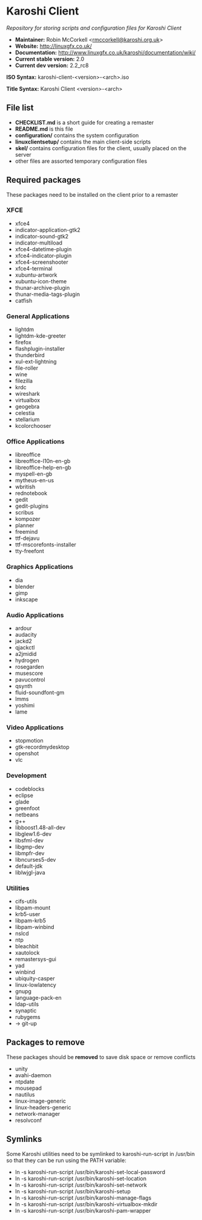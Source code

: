 # Karoshi Client

*Repository for storing scripts and configuration files for Karoshi Client*

- **Maintainer:** Robin McCorkell &lt;rmccorkell@karoshi.org.uk&gt;
- **Website:** http://linuxgfx.co.uk/
- **Documentation:** http://www.linuxgfx.co.uk/karoshi/documentation/wiki/
- **Current stable version:** 2.0
- **Current dev version:** 2.2_rc8

**ISO Syntax:** karoshi-client-&lt;version&gt;-&lt;arch&gt;.iso

**Title Syntax:** Karoshi Client &lt;version&gt;-&lt;arch&gt;

## File list

- **CHECKLIST.md** is a short guide for creating a remaster
- **README.md** is this file
- **configuration/** contains the system configuration
- **linuxclientsetup/** contains the main client-side scripts
- **skel/** contains configuration files for the client, usually placed on the server
- other files are assorted temporary configuration files

## Required packages

These packages need to be installed on the client prior to a remaster

### XFCE

- xfce4
- indicator-application-gtk2
- indicator-sound-gtk2
- indicator-multiload
- xfce4-datetime-plugin
- xfce4-indicator-plugin
- xfce4-screenshooter
- xfce4-terminal
- xubuntu-artwork
- xubuntu-icon-theme
- thunar-archive-plugin
- thunar-media-tags-plugin
- catfish

### General Applications

- lightdm
- lightdm-kde-greeter
- firefox
- flashplugin-installer
- thunderbird
- xul-ext-lightning
- file-roller
- wine
- filezilla
- krdc
- wireshark
- virtualbox
- geogebra
- celestia
- stellarium
- kcolorchooser

### Office Applications

- libreoffice
- libreoffice-l10n-en-gb
- libreoffice-help-en-gb
- myspell-en-gb
- mytheus-en-us
- wbritish
- rednotebook
- gedit
- gedit-plugins
- scribus
- kompozer
- planner
- freemind
- ttf-dejavu
- ttf-mscorefonts-installer
- tty-freefont

### Graphics Applications

- dia
- blender
- gimp
- inkscape

### Audio Applications

- ardour
- audacity
- jackd2
- qjackctl
- a2jmidid
- hydrogen
- rosegarden
- musescore
- pavucontrol
- qsynth
- fluid-soundfont-gm
- lmms
- yoshimi
- lame

### Video Applications

- stopmotion
- gtk-recordmydesktop
- openshot
- vlc

### Development

- codeblocks
- eclipse
- glade
- greenfoot
- netbeans
- g++
- libboost1.48-all-dev
- libglew1.6-dev
- libsfml-dev
- libgmp-dev
- libmpfr-dev
- libncurses5-dev
- default-jdk
- liblwjgl-java

### Utilities

- cifs-utils
- libpam-mount
- krb5-user
- libpam-krb5
- libpam-winbind
- nslcd
- ntp
- bleachbit
- xautolock
- remastersys-gui
- yad
- winbind
- ubiquity-casper
- linux-lowlatency
- gnupg
- language-pack-en
- ldap-utils
- synaptic
- rubygems
- -> git-up

## Packages to remove

These packages should be **removed** to save disk space or remove conflicts

- unity
- avahi-daemon
- ntpdate
- mousepad
- nautilus
- linux-image-generic
- linux-headers-generic
- network-manager
- resolvconf

## Symlinks

Some Karoshi utilities need to be symlinked to karoshi-run-script in /usr/bin so that they can be run using the PATH variable:

- ln -s karoshi-run-script /usr/bin/karoshi-set-local-password
- ln -s karoshi-run-script /usr/bin/karoshi-set-location
- ln -s karoshi-run-script /usr/bin/karoshi-set-network
- ln -s karoshi-run-script /usr/bin/karoshi-setup
- ln -s karoshi-run-script /usr/bin/karoshi-manage-flags
- ln -s karoshi-run-script /usr/bin/karoshi-virtualbox-mkdir
- ln -s karoshi-run-script /usr/bin/karoshi-pam-wrapper
